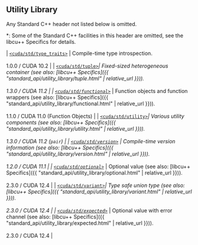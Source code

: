 ## Utility Library

Any Standard C++ header not listed below is omitted.

*: Some of the Standard C++ facilities in this header are omitted, see the
libcu++ Specifics for details.

| [`<cuda/std/type_traits>`] | Compile-time type introspection.                                                                                                             <br/><br/> 1.0.0 / CUDA 10.2 |
| [`<cuda/std/tuple>`]*| Fixed-sized heterogeneous container (see also: [libcu++ Specifics]({{ "standard_api/utility_library/tuple.html" | relative_url }})).         <br/><br/> 1.3.0 / CUDA 11.2 |
| [`<cuda/std/functional>`]* | Function objects and function wrappers (see also: [libcu++ Specifics]({{ "standard_api/utility_library/functional.html" | relative_url }})). <br/><br/> 1.1.0 / CUDA 11.0 (Function Objects) |
| [`<cuda/std/utility>`]*| Various utility components (see also: [libcu++ Specifics]({{ "standard_api/utility_library/utility.html" | relative_url }})).                <br/><br/> 1.3.0 / CUDA 11.2 (`pair`) |
| [`<cuda/std/version>`]     | Compile-time version information (see also: [libcu++ Specifics]({{ "standard_api/utility_library/version.html" | relative_url }})).          <br/><br/> 1.2.0 / CUDA 11.1 |
| [`<cuda/std/optional>`]*   | Optional value (see also: [libcu++ Specifics]({{ "standard_api/utility_library/optional.html" | relative_url }})).                <br/><br/> 2.3.0 / CUDA 12.4 |
| [`<cuda/std/variant>`]*| Type safe union type (see also: [libcu++ Specifics]({{ "standard_api/utility_library/variant.html" | relative_url }})).        <br/><br/> 2.3.0 / CUDA 12.4 |
| [`<cuda/std/expected>`]*   | Optional value with error channel (see also: [libcu++ Specifics]({{ "standard_api/utility_library/expected.html" | relative_url }})).        <br/><br/> 2.3.0 / CUDA 12.4 |

[`<cuda/std/expected>`]: https://en.cppreference.com/w/cpp/header/expected
[`<cuda/std/functional>`]: https://en.cppreference.com/w/cpp/header/functional
[`<cuda/std/optional>`]: https://en.cppreference.com/w/cpp/header/optional
[`<cuda/std/tuple>`]: https://en.cppreference.com/w/cpp/header/tuple
[`<cuda/std/type_traits>`]: https://en.cppreference.com/w/cpp/header/type_traits
[`<cuda/std/utility>`]: https://en.cppreference.com/w/cpp/header/utility
[`<cuda/std/variant>`]: https://en.cppreference.com/w/cpp/header/variant
[`<cuda/std/version>`]: https://en.cppreference.com/w/cpp/header/version
